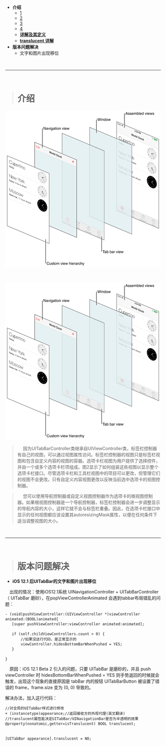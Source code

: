 
- **介绍**
	- [1](https://www.jianshu.com/p/f1b0be2c9735)
	- [2](https://www.jianshu.com/p/a7c5f4028475)
	- [3](https://www.cnblogs.com/jukaiit/p/5066468.html)
	- [4](https://www.cnblogs.com/code-cd/p/4810408.html)
	- [**详解及其定义**](https://www.jianshu.com/p/2f74a5d93faa)
	- [**translucent 详解**](http://www.cnblogs.com/gfxxbk/p/5999663.html)
- **版本问题解决**
	- 文字和图片出现移位


<br/>

***
<br/>

># 介绍

![UITabBarController 结构图](./../../Pictures/ios_oc1_28.png)

<br/>

![UITabBarController内部构造图](./../../Pictures/ios_oc1_28.png)



> &emsp; 因为UITabBarController类继承自UIViewController类，标签栏控制器有自己的视图，可以通过视图属性访问。标签栏控制器的视图只是标签栏视图和包含自定义内容的视图的容器。选项卡栏视图为用户提供了选择控件，并由一个或多个选项卡栏项组成。图2显示了如何组装这些视图以显示整个选项卡栏接口。尽管选项卡栏和工具栏视图中的项目可以更改，但管理它们的视图不会更改。只有自定义内容视图更改以反映当前选中选项卡的视图控制器。

>&emsp; 您可以使用导航控制器或自定义视图控制器作为选项卡的根视图控制器。如果根视图控制器是一个导航控制器，标签栏控制器会进一步调整显示的导航内容的大小，这样它就不会与标签栏重叠。因此，在选项卡栏接口中显示的任何视图都应该设置其autoresizingMask属性，以便在任何条件下适当调整视图的大小。








<br/>

***
<br/>


># 版本问题解决


- **iOS 12.1 后UITabBar的文字和图片出现移位**

&emsp;出现的情况：使用iOS12.1系统 UINavigationController + UITabBarController（ UITabBar 磨砂），在popViewControllerAnimated 会遇到tabbar布局错乱的问题：

```
- (void)pushViewController:(UIViewController *)viewController animated:(BOOL)animated{
   [super pushViewController:viewController animated:animated];

   if (self.childViewControllers.count > 0) {
       //如果没这行代码，是正常显示的
       viewController.hidesBottomBarWhenPushed = YES;
   }
  
}
```

&emsp;原因：iOS 12.1 Beta 2 引入的问题，只要 UITabBar 是磨砂的，并且 push viewController 时 hidesBottomBarWhenPushed = YES 则手势返回的时候就会触发，出现这个现象的直接原因是 tabBar 内的按钮 UITabBarButton 被设置了错误的 frame，frame.size 变为 (0, 0) 导致的。

解决办法，加入这行代码：

```
//对全局的UITabBar样式进行修改
+ (instancetype)appearance;//返回接收方的外观代理(英文翻译)
//translucent属性能决定UITabBar/UINavigationBar是否为半透明的效果
@property(nonatomic,getter=isTranslucent) BOOL translucent;


[UITabBar appearance].translucent = NO;
```


